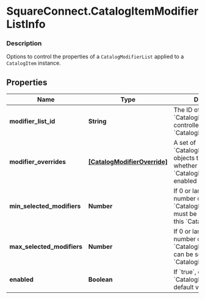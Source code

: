 # SquareConnect.CatalogItemModifierListInfo

### Description

Options to control the properties of a `CatalogModifierList` applied to a `CatalogItem` instance.

## Properties
Name | Type | Description | Notes
------------ | ------------- | ------------- | -------------
**modifier_list_id** | **String** | The ID of the &#x60;CatalogModifierList&#x60; controlled by this &#x60;CatalogModifierListInfo&#x60;. | 
**modifier_overrides** | [**[CatalogModifierOverride]**](CatalogModifierOverride.md) | A set of &#x60;CatalogModifierOverride&#x60; objects that override whether a given &#x60;CatalogModifier&#x60; is enabled by default. | [optional] 
**min_selected_modifiers** | **Number** | If 0 or larger, the smallest number of &#x60;CatalogModifier&#x60;s that must be selected from this &#x60;CatalogModifierList&#x60;. | [optional] 
**max_selected_modifiers** | **Number** | If 0 or larger, the largest number of &#x60;CatalogModifier&#x60;s that can be selected from this &#x60;CatalogModifierList&#x60;. | [optional] 
**enabled** | **Boolean** | If &#x60;true&#x60;, enable this &#x60;CatalogModifierList&#x60;. The default value is &#x60;true&#x60;. | [optional] 


